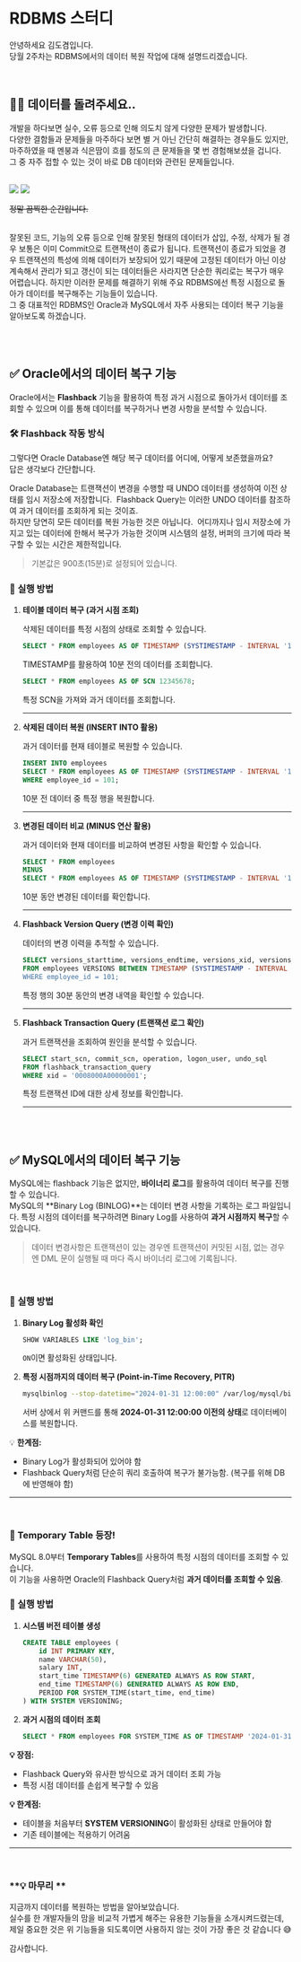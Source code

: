 # RDBMS 스터디

안녕하세요 김도겸입니다.  
당월 2주차는 RDBMS에서의 데이터 복원 작업에 대해 설명드리겠습니다.

<br>

## 🙏🏻 데이터를 돌려주세요..

개발을 하다보면 실수, 오류 등으로 인해 의도치 않게 다양한 문제가 발생합니다.  
다양한 결함들과 문제들을 마주하다 보면 별 거 아닌 간단히 해결하는 경우들도 있지만, 마주하였을 때 멘붕과 식은땀이 흐를 정도의 큰 문제들을 몇 번 경험해보셨을 겁니다.  
그 중 자주 접할 수 있는 것이 바로 DB 데이터와 관련된 문제들입니다.

<br>
<img src='./images/db_mistake.jpg'/>
<img src='./images/db_delete_meme.jpg'/>

~~정말 끔찍한 순간입니다.~~

<br>
잘못된 코드, 기능의 오류 등으로 인해 잘못된 형태의 데이터가 삽입, 수정, 삭제가 될 경우 보통은 이미 Commit으로 트랜잭션이 종료가 됩니다.  
트랜잭션이 종료가 되었을 경우 트랜잭션의 특성에 의해 데이터가 보장되어 있기 때문에 고정된 데이터가 아닌 이상 계속해서 관리가 되고 갱신이 되는 데이터들은 사라지면 단순한 쿼리로는 복구가 매우 어렵습니다.  
하지만 이러한 문제를 해결하기 위해 주요 RDBMS에선 특정 시점으로 돌아가 데이터를 복구해주는 기능들이 있습니다.  
<br>
그 중 대표적인 RDBMS인 Oracle과 MySQL에서 자주 사용되는 데이터 복구 기능을 알아보도록 하겠습니다.

<br><br>

## ✅ **Oracle에서의 데이터 복구 기능**

Oracle에서는 **Flashback** 기능을 활용하여 특정 과거 시점으로 돌아가서 데이터를 조회할 수 있으며 이를 통해 데이터를 복구하거나 변경 사항을 분석할 수 있습니다.

### 🛠️ **Flashback 작동 방식**

그렇다면 Oracle Database엔 해당 복구 데이터를 어디에, 어떻게 보존했을까요?  
답은 생각보다 간단합니다.

Oracle Database는 트랜잭션이 변경을 수행할 때 UNDO 데이터를 생성하여 이전 상태를 임시 저장소에 저장합니다. &nbsp;Flashback Query는 이러한 UNDO 데이터를 참조하여 과거 데이터를 조회하게 되는 것이죠.  
하지만 당연히 모든 데이터를 복원 가능한 것은 아닙니다. &nbsp;어디까지나 임시 저장소에 가지고 있는 데이터에 한해서 복구가 가능한 것이며 시스템의 설정, 버퍼의 크기에 따라 복구할 수 있는 시간은 제한적입니다.

> 기본값은 900초(15분)로 설정되어 있습니다.

### 📌 **실행 방법**

1. **테이블 데이터 복구 (과거 시점 조회)**

   삭제된 데이터를 특정 시점의 상태로 조회할 수 있습니다.

   ```sql
   SELECT * FROM employees AS OF TIMESTAMP (SYSTIMESTAMP - INTERVAL '10' MINUTE);
   ```

   TIMESTAMP를 활용하여 10분 전의 데이터를 조회합니다.

   ```sql
   SELECT * FROM employees AS OF SCN 12345678;
   ```

   특정 SCN을 가져와 과거 데이터를 조회합니다.

   ***

2. **삭제된 데이터 복원 (INSERT INTO 활용)**

   과거 데이터를 현재 테이블로 복원할 수 있습니다.

   ```sql
   INSERT INTO employees
   SELECT * FROM employees AS OF TIMESTAMP (SYSTIMESTAMP - INTERVAL '10' MINUTE)
   WHERE employee_id = 101;
   ```

   10분 전 데이터 중 특정 행을 복원합니다.

   ***

3. **변경된 데이터 비교 (MINUS 연산 활용)**

   과거 데이터와 현재 데이터를 비교하여 변경된 사항을 확인할 수 있습니다.

   ```sql
   SELECT * FROM employees
   MINUS
   SELECT * FROM employees AS OF TIMESTAMP (SYSTIMESTAMP - INTERVAL '10' MINUTE');
   ```

   10분 동안 변경된 데이터를 확인합니다.

   ***

4. **Flashback Version Query (변경 이력 확인)**

   데이터의 변경 이력을 추적할 수 있습니다.

   ```sql
   SELECT versions_starttime, versions_endtime, versions_xid, versions_operation, employee_id, salary
   FROM employees VERSIONS BETWEEN TIMESTAMP (SYSTIMESTAMP - INTERVAL '30' MINUTE') AND SYSTIMESTAMP
   WHERE employee_id = 101;
   ```

   특정 행의 30분 동안의 변경 내역을 확인할 수 있습니다.

   ***

5. **Flashback Transaction Query (트랜잭션 로그 확인)**

   과거 트랜잭션을 조회하여 원인을 분석할 수 있습니다.

   ```sql
   SELECT start_scn, commit_scn, operation, logon_user, undo_sql
   FROM flashback_transaction_query
   WHERE xid = '0008000A00000001';
   ```

   특정 트랜잭션 ID에 대한 상세 정보를 확인합니다.

   ***

<br><br>

## ✅ **MySQL에서의 데이터 복구 기능**

MySQL에는 flashback 기능은 없지만, **바이너리 로그**를 활용하여 데이터 복구를 진행할 수 있습니다.  
MySQL의 **Binary Log (BINLOG)**는 데이터 변경 사항을 기록하는 로그 파일입니다. 특정 시점의 데이터를 복구하려면 Binary Log를 사용하여 **과거 시점까지 복구**할 수 있습니다.

> 데이터 변경사항은 트랜잭션이 있는 경우엔 트랜잭션이 커밋된 시점, 없는 경우엔 DML 문이 실행될 때 마다 즉시 바이너리 로그에 기록됩니다.

<br>

### 📌 **실행 방법**

1. **Binary Log 활성화 확인**

   ```sql
   SHOW VARIABLES LIKE 'log_bin';
   ```

   `ON`이면 활성화된 상태입니다.

2. **특정 시점까지의 데이터 복구 (Point-in-Time Recovery, PITR)**

   ```sh
   mysqlbinlog --stop-datetime="2024-01-31 12:00:00" /var/log/mysql/binlog.000001 | mysql -u root -p
   ```

   서버 상에서 위 커맨드를 통해 **2024-01-31 12:00:00 이전의 상태**로 데이터베이스를 복원합니다.

💡 **한계점:**

- Binary Log가 활성화되어 있어야 함
- Flashback Query처럼 단순히 쿼리 호출하여 복구가 불가능함. (복구를 위해 DB에 반영해야 함)

---

<br>

### 🌟 Temporary Table 등장!

MySQL 8.0부터 **Temporary Tables**를 사용하여 특정 시점의 데이터를 조회할 수 있습니다.  
이 기능을 사용하면 Oracle의 Flashback Query처럼 **과거 데이터를 조회할 수 있음**.

### **📌 실행 방법**

1. **시스템 버전 테이블 생성**
   ```sql
   CREATE TABLE employees (
       id INT PRIMARY KEY,
       name VARCHAR(50),
       salary INT,
       start_time TIMESTAMP(6) GENERATED ALWAYS AS ROW START,
       end_time TIMESTAMP(6) GENERATED ALWAYS AS ROW END,
       PERIOD FOR SYSTEM_TIME(start_time, end_time)
   ) WITH SYSTEM VERSIONING;
   ```
2. **과거 시점의 데이터 조회**
   ```sql
   SELECT * FROM employees FOR SYSTEM_TIME AS OF TIMESTAMP '2024-01-31 12:00:00';
   ```

**💡 장점:**

- Flashback Query와 유사한 방식으로 과거 데이터 조회 가능
- 특정 시점 데이터를 손쉽게 복구할 수 있음

**💡 한계점:**

- 테이블을 처음부터 **SYSTEM VERSIONING**이 활성화된 상태로 만들어야 함
- 기존 테이블에는 적용하기 어려움

---

<br>

### **💡 마무리 **

지금까지 데이터를 복원하는 방법을 알아보았습니다.  
실수를 한 개발자들의 맘을 비교적 가볍게 해주는 유용한 기능들을 소개시켜드렸는데, 제일 중요한 것은 위 기능들을 되도록이면 사용하지 않는 것이 가장 좋은 것 같습니다 😅

감사합니다.
